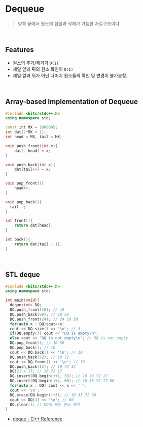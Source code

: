 # Dequeue

> 양쪽 끝에서 원소의 삽입과 삭제가 가능한 자료구조이다.

<br/>

## Features

- 원소의 추가/제거가 `O(1)`
- 제일 앞과 뒤의 원소 확인이 `O(1)`
- 제일 앞과 뒤가 아닌 나머지 원소들의 확인 및 변경이 불가능함.

<br/>

## Array-based Implementation of Dequeue

```cpp
#include <bits/stdc++.h>
using namespace std;

const int MX = 1000005;
int dat[2*MX + 1];
int head = MX, tail = MX;

void push_front(int x){
	dat[--head] = x;
}

void push_back(int x){
	dat[tail++] = x;
}

void pop_front(){
	head++;
}

void pop_back(){
  tail--;
}

int front(){
	return dat[head];
}

int back(){
	return dat[tail - 1];
}
```

<br/>

## STL deque

```cpp
#include <bits/stdc++.h>
using namespace std;

int main(void){
  deque<int> DQ;
  DQ.push_front(10); // 10
  DQ.push_back(50); // 10 50
  DQ.push_front(24); // 24 10 50
  for(auto x : DQ)cout<<x;
  cout << DQ.size() << '\n'; // 3
  if(DQ.empty()) cout << "DQ is empty\n";
  else cout << "DQ is not empty\n"; // DQ is not empty
  DQ.pop_front(); // 10 50
  DQ.pop_back(); // 10
  cout << DQ.back() << '\n'; // 10
  DQ.push_back(72); // 10 72
  cout << DQ.front() << '\n'; // 10
  DQ.push_back(12); // 10 72 12
  DQ[2] = 17; // 10 72 17
  DQ.insert(DQ.begin()+1, 33); // 10 33 72 17
  DQ.insert(DQ.begin()+4, 60); // 10 33 72 17 60
  for(auto x : DQ) cout << x << ' ';
  cout << '\n';
  DQ.erase(DQ.begin()+3); // 10 33 72 60
  cout << DQ[3] << '\n'; // 60
  DQ.clear(); // DQ의 모든 원소 제거
}

```

- [deque - C++ Reference](https://m.cplusplus.com/reference/deque/deque/)
